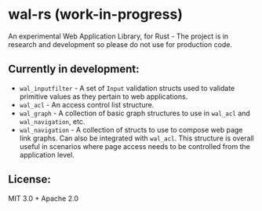 # wal-rs (work-in-progress)

An experimental Web Application Library, for Rust - The project is in research and development so please do not use for production code.

## Currently in development:

- `wal_inputfilter` - A set of `Input` validation structs used to validate primitive values as they pertain to web applications.
- `wal_acl` - An access control list structure.
- `wal_graph` - A collection of basic graph structures to use in `wal_acl` and `wal_navigation`, etc.
- `wal_navigation` - A collection of structs to use to compose web page link graphs.  Can also be integrated with `wal_acl`.  This structure is overall useful in scenarios where page access needs to be controlled from the application level.

## License:

MIT 3.0 + Apache 2.0
